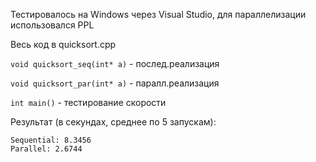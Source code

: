Тестировалось на Windows через Visual Studio, для параллелизации использовался PPL

Весь код в quicksort.cpp

`void quicksort_seq(int* a)` - послед.реализация

`void quicksort_par(int* a)` - паралл.реализация

`int main()` - тестирование скорости

Результат (в секундах, среднее по 5 запускам):
```
Sequential: 8.3456
Parallel: 2.6744
```
